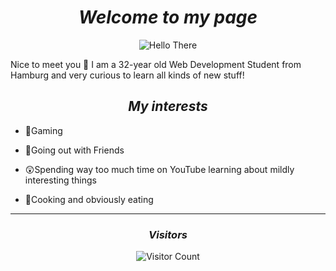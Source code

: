 <div align="center"><h1><em>Welcome to my page</em></h1><img src="https://media.giphy.com/media/Nx0rz3jtxtEre/giphy.gif" alt="Hello There" /></div>

Nice to meet you 👋 I am a 32-year old Web Development Student from Hamburg and very curious to learn all kinds of new stuff!

<h2 align="center"><em>My interests</em></h2>

- 👾Gaming

- 🍻Going out with Friends

- 😲Spending way too much time on YouTube learning about mildly interesting things

- 🍕Cooking and obviously eating
---
<div align="center"><h3><em>Visitors</em></h3><img src="https://profile-counter.glitch.me/{CorneliusMoe}/count.svg" alt="Visitor Count" /></div>
